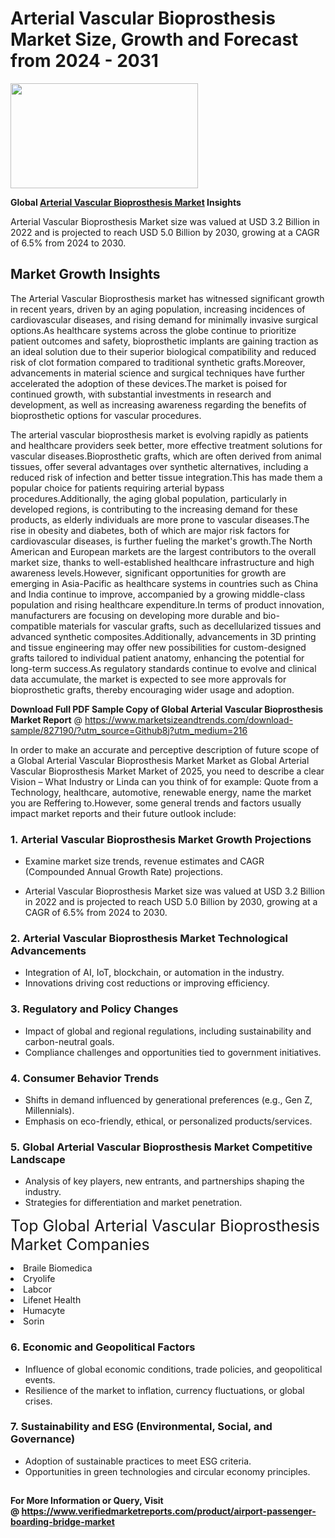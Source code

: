 <H1>Arterial Vascular Bioprosthesis Market Size, Growth and Forecast from 2024 - 2031</H1><img class="aligncenter size-medium wp-image-584254" src="https://thirdeyenews.in/wp-content/uploads/2024/09/Global-Market-Research-300x168.jpeg" alt="" width="300" height="168" /><p><strong>Global&nbsp;<a href="https://www.marketsizeandtrends.com/download-sample/827190/?utm_source=Github8j?utm_medium=216">Arterial Vascular Bioprosthesis Market</a> Insights</strong></p><p>Arterial Vascular Bioprosthesis Market size was valued at USD 3.2 Billion in 2022 and is projected to reach USD 5.0 Billion by 2030, growing at a CAGR of 6.5% from 2024 to 2030.</p><p><h2>Market Growth Insights</h2> <p>The Arterial Vascular Bioprosthesis market has witnessed significant growth in recent years, driven by an aging population, increasing incidences of cardiovascular diseases, and rising demand for minimally invasive surgical options.As healthcare systems across the globe continue to prioritize patient outcomes and safety, bioprosthetic implants are gaining traction as an ideal solution due to their superior biological compatibility and reduced risk of clot formation compared to traditional synthetic grafts.Moreover, advancements in material science and surgical techniques have further accelerated the adoption of these devices.The market is poised for continued growth, with substantial investments in research and development, as well as increasing awareness regarding the benefits of bioprosthetic options for vascular procedures.</p> <p>The arterial vascular bioprosthesis market is evolving rapidly as patients and healthcare providers seek better, more effective treatment solutions for vascular diseases.Bioprosthetic grafts, which are often derived from animal tissues, offer several advantages over synthetic alternatives, including a reduced risk of infection and better tissue integration.This has made them a popular choice for patients requiring arterial bypass procedures.Additionally, the aging global population, particularly in developed regions, is contributing to the increasing demand for these products, as elderly individuals are more prone to vascular diseases.The rise in obesity and diabetes, both of which are major risk factors for cardiovascular diseases, is further fueling the market's growth.The North American and European markets are the largest contributors to the overall market size, thanks to well-established healthcare infrastructure and high awareness levels.However, significant opportunities for growth are emerging in Asia-Pacific as healthcare systems in countries such as China and India continue to improve, accompanied by a growing middle-class population and rising healthcare expenditure.In terms of product innovation, manufacturers are focusing on developing more durable and bio-compatible materials for vascular grafts, such as decellularized tissues and advanced synthetic composites.Additionally, advancements in 3D printing and tissue engineering may offer new possibilities for custom-designed grafts tailored to individual patient anatomy, enhancing the potential for long-term success.As regulatory standards continue to evolve and clinical data accumulate, the market is expected to see more approvals for bioprosthetic grafts, thereby encouraging wider usage and adoption.<p><span class=""><strong>Download Full PDF Sample Copy of Global Arterial Vascular Bioprosthesis Market Report</strong> @ <a href="https://www.marketsizeandtrends.com/download-sample/827190/?utm_source=Github8j?utm_medium=216" target="_blank">https://www.marketsizeandtrends.com/download-sample/827190/?utm_source=Github8j?utm_medium=216</a></span></p><p>In order to make an accurate and perceptive description of future scope of a Global&nbsp;Arterial Vascular Bioprosthesis Market Market as Global&nbsp;Arterial Vascular Bioprosthesis Market Market of 2025, you need to describe a clear Vision &ndash; What Industry or Linda can you think of for example: Quote from a Technology, healthcare, automotive, renewable energy, name the market you are Reffering to.However, some general trends and factors usually impact market reports and their future outlook include:</p><h3>1.&nbsp;<strong>Arterial Vascular Bioprosthesis Market Growth Projections</strong></h3><ul><li>Examine market size trends, revenue estimates and CAGR (Compounded Annual Growth Rate) projections.</li><li><p>Arterial Vascular Bioprosthesis Market size was valued at USD 3.2 Billion in 2022 and is projected to reach USD 5.0 Billion by 2030, growing at a CAGR of 6.5% from 2024 to 2030.</p></li></ul><h3>2.&nbsp;<strong>Arterial Vascular Bioprosthesis Market Technological Advancements</strong></h3><ul><li>Integration of AI, IoT, blockchain, or automation in the industry.</li><li>Innovations driving cost reductions or improving efficiency.</li></ul><h3>3.&nbsp;<strong>Regulatory and Policy Changes</strong></h3><ul><li>Impact of global and regional regulations, including sustainability and carbon-neutral goals.</li><li>Compliance challenges and opportunities tied to government initiatives.</li></ul><h3>4.&nbsp;<strong>Consumer Behavior Trends</strong></h3><ul><li>Shifts in demand influenced by generational preferences (e.g., Gen Z, Millennials).</li><li>Emphasis on eco-friendly, ethical, or personalized products/services.</li></ul><h3>5.&nbsp;<strong>Global Arterial Vascular Bioprosthesis Market Competitive Landscape</strong></h3><ul><li>Analysis of key players, new entrants, and partnerships shaping the industry.</li><li>Strategies for differentiation and market penetration.</li></ul><p data-pm-slice="1 1 []"><span style="color: inherit; font-family: inherit; font-size: 25px;">Top Global Arterial Vascular Bioprosthesis Market Companies</span></p><div class="" data-test-id=""><p><li>Braile Biomedica</li><li> Cryolife</li><li> Labcor</li><li> Lifenet Health</li><li> Humacyte</li><li> Sorin</li></p></div><h3>6.&nbsp;<strong>Economic and Geopolitical Factors</strong></h3><ul><li>Influence of global economic conditions, trade policies, and geopolitical events.</li><li>Resilience of the market to inflation, currency fluctuations, or global crises.</li></ul><h3>7.&nbsp;<strong>Sustainability and ESG (Environmental, Social, and Governance)</strong></h3><ul><li>Adoption of sustainable practices to meet ESG criteria.</li><li>Opportunities in green technologies and circular economy principles.</li></ul><h2><strong style="font-size: 14px;">For More Information or Query, Visit @&nbsp;</strong><a style="background-color: #ffffff; font-size: 14px;" href="https://www.marketsizeandtrends.com/report/arterial-vascular-bioprosthesis-market/" target="_blank">https://www.verifiedmarketreports.com/product/airport-passenger-boarding-bridge-market</a></h2>